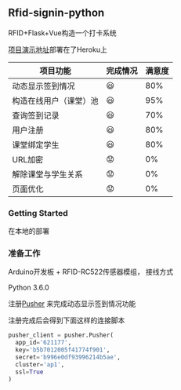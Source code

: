 ## Rfid-signin-python
RFID+Flask+Vue构造一个打卡系统

[项目演示地址](https://flask-serialshow.herokuapp.com/)部署在了Heroku上

项目功能 | 完成情况 | 满意度
------------ | ---------- | -----------
动态显示签到情况|     :smiley: | 80%
构造在线用户（课堂）池 | :smiley: | 95%
查询签到记录 | :smiley: | 70%
用户注册 | :smiley: | 80%
课堂绑定学生 | :smiley: | 80%
URL加密 | :worried: | 0%
解除课堂与学生关系 | :worried: | 0%
页面优化 | :worried: | 0%

### Getting Started
在本地的部署
### 准备工作
Arduino开发板 + RFID-RC522传感器模组，
接线方式


Python 3.6.0

注册[Pusher](https://pusher.com/) 来完成动态显示签到情况功能

注册完成后会得到下面这样的连接脚本

```python
pusher_client = pusher.Pusher(
  app_id='621177',
  key='b5b7012005f41774f901',
  secret='b996e0df93996214b5ae',
  cluster='ap1',
  ssl=True
)
```

